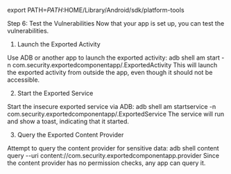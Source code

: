 
export PATH=$PATH:$HOME/Library/Android/sdk/platform-tools

Step 6: Test the Vulnerabilities
Now that your app is set up, you can test the vulnerabilities.

1. Launch the Exported Activity

Use ADB or another app to launch the exported activity:
adb shell am start -n com.security.exportedcomponentapp/.ExportedActivity
This will launch the exported activity from outside the app, even though it should not be accessible.

2. Start the Exported Service

Start the insecure exported service via ADB:
adb shell am startservice -n com.security.exportedcomponentapp/.ExportedService
The service will run and show a toast, indicating that it started.

3. Query the Exported Content Provider

Attempt to query the content provider for sensitive data:
adb shell content query --uri content://com.security.exportedcomponentapp.provider
Since the content provider has no permission checks, any app can query it.

